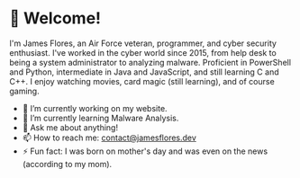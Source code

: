 # 👋 Welcome!

I'm James Flores, an Air Force veteran, programmer, and cyber security enthusiast. I've worked in the cyber world since 2015, from help desk to being a system administrator to analyzing malware. Proficient in PowerShell and Python, intermediate in Java and JavaScript, and still learning C and C++. I enjoy watching movies, card magic (still learning), and of course gaming.

- 🔭 I’m currently working on my website.
- 🌱 I’m currently learning Malware Analysis.
- 💬 Ask me about anything!
- 📫 How to reach me: contact@jamesflores.dev
- ⚡ Fun fact: I was born on mother's day and was even on the news (according to my mom).

<!--
**jamesfloresjr/jamesfloresjr** is a ✨ _special_ ✨ repository because its `README.md` (this file) appears on your GitHub profile.

Here are some ideas to get you started:

- 🔭 I’m currently working on ...
- 🌱 I’m currently learning ...
- 👯 I’m looking to collaborate on ...
- 🤔 I’m looking for help with ...
- 💬 Ask me about ...
- 📫 How to reach me: ...
- 😄 Pronouns: ...
- ⚡ Fun fact: ...
-->
